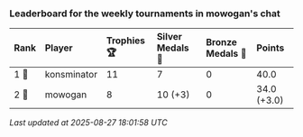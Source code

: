 ### Leaderboard for the weekly tournaments in mowogan's chat

| Rank  | Player      | Trophies 🏆 | Silver Medals 🥈 | Bronze Medals 🥉 | Points      |
|:------|:------------|:------------|:-----------------|:-----------------|:------------|
| 1 🥇  | konsminator | 11          | 7                | 0                | 40.0        |
| 2 🥈  | mowogan     | 8           | 10 (+3)          | 0                | 34.0 (+3.0) |

_Last updated at 2025-08-27 18:01:58 UTC_